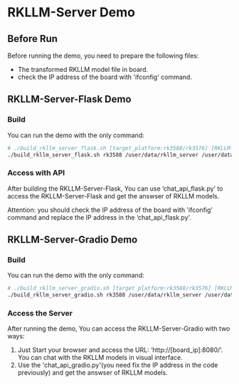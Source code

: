 # RKLLM-Server Demo
## Before Run
Before running the demo, you need to prepare the following files:
- The transformed RKLLM model file in board.
- check the IP address of the board with 'ifconfig' command.
  
## RKLLM-Server-Flask Demo
### Build
You can run the demo with the only command:
```bash
# ./build_rkllm_server_flask.sh [target_platform:rk3588/rk3576] [RKLLM-Server workshop] [transformed_rkllm_model_path in borad]
./build_rkllm_server_flask.sh rk3588 /user/data/rkllm_server /user/data/rkllm_server/model.rkllm
```
### Access with API 
After building the RKLLM-Server-Flask, You can use ‘chat_api_flask.py’ to access the RKLLM-Server-Flask and get the answser of RKLLM models.

Attention: you should check the IP address of the board with 'ifconfig' command and replace the IP address in the ‘chat_api_flask.py’.

## RKLLM-Server-Gradio Demo
### Build
You can run the demo with the only command:
```bash
# ./build_rkllm_server_gradio.sh [target_platform:rk3588/rk3576] [RKLLM-Server workshop] [transformed_rkllm_model_path in borad]
./build_rkllm_server_gradio.sh rk3588 /user/data/rkllm_server /user/data/rkllm_server/model.rkllm
```
### Access the Server
After running the demo, You can access the RKLLM-Server-Gradio with two ways:
1. Just Start your browser and access the URL: ‘http://[board_ip]:8080/’. You can chat with the RKLLM models in visual interface.
2. Use the 'chat_api_gradio.py'(you need fix the IP address in the code previously) and get the answser of RKLLM models.
   